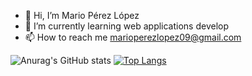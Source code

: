 - 👋 Hi, I’m Mario Pérez López
- 🌱 I’m currently learning web applications develop
- 📫 How to reach me marioperezlopez09@gmail.com

![Anurag's GitHub stats](https://github-readme-stats.vercel.app/api?username=Mariio09&show_icons=true&theme=ambient_gradient&count_private=true.)
[![Top Langs](https://github-readme-stats.vercel.app/api/top-langs/?username=anuraghazra&layout=compact&theme=ambient_gradient)](https://github.com/anuraghazra/github-readme-stats)



